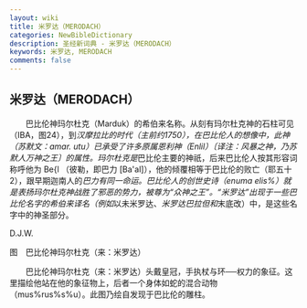 ```yaml
---
layout: wiki
title: 米罗达（MERODACH）
categories: NewBibleDictionary
description: 圣经新词典 - 米罗达（MERODACH）
keywords: 米罗达, MERODACH
comments: false
---
```


## 米罗达（MERODACH）

　　巴比伦神玛尔杜克（Marduk）的希伯来名称。从刻有玛尔杜克神的石柱可见（IBA，图24），到*汉摩拉比的时代（主前约1750），在巴比伦人的想像中，此神（苏默文：amar. utu）已承受了许多原属恩利神（Enlil）〔译注：风暴之神，乃苏默人万神之王〕的属性。玛尔杜克是*巴比伦主要的神祇，后来巴比伦人按其形容词称呼他为 Be{l （彼勒，即巴力 [Ba'al]），他的倾覆相等于巴比伦的败亡（耶五十2），跟早期迦南人的*巴力有同一命运。巴比伦人的创世史诗（enuma elis%）就是表扬玛尔杜克神战胜了邪恶的势力，被尊为“众神之王”。“米罗达”出现于一些巴比伦名字的希伯来译名（例如*以未米罗达、*米罗达巴拉但和*末底改）中，是这些名字中的神圣部分。

D.J.W.

图　巴比伦神玛尔杜克（来：米罗达）

　　巴比伦神玛尔杜克（来：米罗达）头戴皇冠，手执杖与环──权力的象征。这里描绘他站在他的象征物上，后者一个身体如蛇的混合动物（mus%rus%s%u）。此图乃绘自发现于巴比伦的雕柱。








